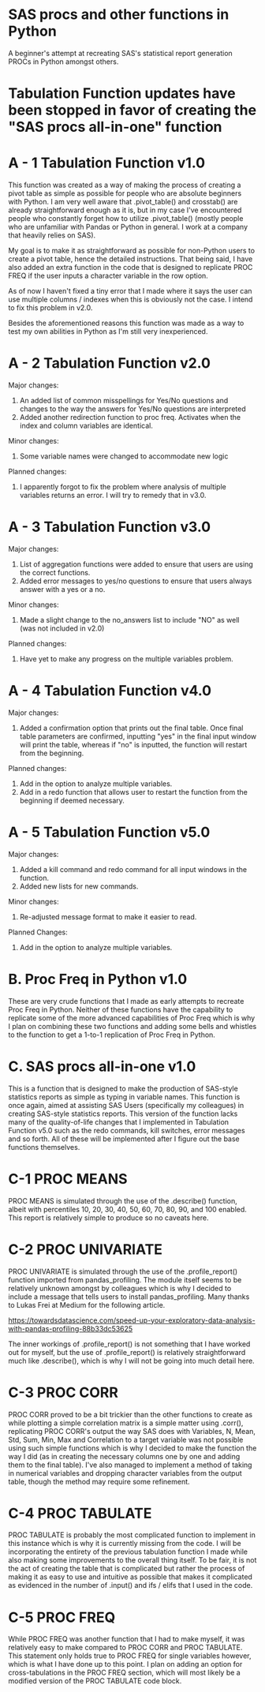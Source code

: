 # SAS procs and other functions in Python
A beginner's attempt at recreating SAS's statistical report generation PROCs in Python amongst others.

# Tabulation Function updates have been stopped in favor of creating the "SAS procs all-in-one" function

# A - 1 Tabulation Function v1.0

This function was created as a way of making the process of creating a pivot table as simple as possible for people who are absolute beginners with Python. I am very well aware that .pivot_table() and crosstab() are already straightforward enough as it is, but in my case I've encountered people who constantly forget how to utilize .pivot_table() (mostly people who are unfamiliar with Pandas or Python in general. I work at a company that heavily relies on SAS). 

My goal is to make it as straightforward as possible for non-Python users to create a pivot table, hence the detailed instructions. That being said, I have also added an extra function in the code that is designed to replicate PROC FREQ if the user inputs a character variable in the row option. 

As of now I haven't fixed a tiny error that I made where it says the user can use multiple columns / indexes when this is obviously not the case. I intend to fix this problem in v2.0.

Besides the aforementioned reasons this function was made as a way to test my own abilities in Python as I'm still very inexperienced.

# A - 2 Tabulation Function v2.0

Major changes:
1. An added list of common misspellings for Yes/No questions and changes to the way the answers for Yes/No questions are interpreted 
2. Added another redirection function to proc freq. Activates when the index and column variables are identical.

Minor changes:
1. Some variable names were changed to accommodate new logic

Planned changes:
1. I apparently forgot to fix the problem where analysis of multiple variables returns an error. I will try to remedy that in v3.0.

# A - 3 Tabulation Function v3.0

Major changes:
1. List of aggregation functions were added to ensure that users are using the correct functions.
2. Added error messages to yes/no questions to ensure that users always answer with a yes or a no.

Minor changes:
1. Made a slight change to the no_answers list to include "NO" as well (was not included in v2.0)

Planned changes:
1. Have yet to make any progress on the multiple variables problem.

# A - 4 Tabulation Function v4.0

Major changes:
1. Added a confirmation option that prints out the final table. Once final table parameters are confirmed, inputting "yes" in the final input window will print the table, whereas if "no" is inputted, the function will restart from the beginning.

Planned changes:
1. Add in the option to analyze multiple variables.
2. Add in a redo function that allows user to restart the function from the beginning if deemed necessary.

# A - 5 Tabulation Function v5.0

Major changes:
1. Added a kill command and redo command for all input windows in the function.
2. Added new lists for new commands.

Minor changes:
1. Re-adjusted message format to make it easier to read.

Planned Changes:
1. Add in the option to analyze multiple variables.

# B. Proc Freq in Python v1.0

These are very crude functions that I made as early attempts to recreate Proc Freq in Python. Neither of these functions have the capability to replicate some of the more advanced capabilities of Proc Freq which is why I plan on combining these two functions and adding some bells and whistles to the function to get a 1-to-1 replication of Proc Freq in Python. 

# C. SAS procs all-in-one v1.0

This is a function that is designed to make the production of SAS-style statistics reports as simple as typing in variable names. This function is once again, aimed at assisting SAS Users (specifically my colleagues) in creating SAS-style statistics reports. This version of the function lacks many of the quality-of-life changes that I implemented in Tabulation Function v5.0 such as the redo commands, kill switches, error messages and so forth. All of these will be implemented after I figure out the base functions themselves.

# C-1 PROC MEANS

PROC MEANS is simulated through the use of the .describe() function, albeit with percentiles 10, 20, 30, 40, 50, 60, 70, 80, 90, and 100 enabled. This report is relatively simple to produce so no caveats here.

# C-2 PROC UNIVARIATE

PROC UNIVARIATE is simulated through the use of the .profile_report() function imported from pandas_profiling. The module itself seems to be relatively unknown amongst by colleagues which is why I decided to include a message that tells users to install pandas_profiling. Many thanks to Lukas Frei at Medium for the following article.

https://towardsdatascience.com/speed-up-your-exploratory-data-analysis-with-pandas-profiling-88b33dc53625

The inner workings of .profile_report() is not something that I have worked out for myself, but the use of .profile_report() is relatively straightforward much like .describe(), which is why I will not be going into much detail here.

# C-3 PROC CORR

PROC CORR proved to be a bit trickier than the other functions to create as while plotting a simple correlation matrix is a simple matter using .corr(), replicating PROC CORR's output the way SAS does with Variables, N, Mean, Std, Sum, Min, Max and Correlation to a target variable was not possible using such simple functions which is why I decided to make the function the way I did (as in creating the necessary columns one by one and adding them to the final table). I've also managed to implement a method of taking in numerical variables and dropping character variables from the output table, though the method may require some refinement. 

# C-4 PROC TABULATE

PROC TABULATE is probably the most complicated function to implement in this instance which is why it is currently missing from the code. I will be incorporating the entirety of the previous tabulation function I made while also making some improvements to the overall thing itself. To be fair, it is not the act of creating the table that is complicated but rather the process of making it as easy to use and intuitive as possible that makes it complicated as evidenced in the number of .input() and ifs / elifs that I used in the code. 

# C-5 PROC FREQ

While PROC FREQ was another function that I had to make myself, it was relatively easy to make compared to PROC CORR and PROC TABULATE. This statement only holds true to PROC FREQ for single variables however, which is what I have done up to this point. I plan on adding an option for cross-tabulations in the PROC FREQ section, which will most likely be a modified version of the PROC TABULATE code block. 



